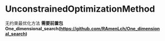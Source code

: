 # UnconstrainedOptimizationMethod
无约束最优化方法
**需要前置包One_dimensional_search(https://github.com/RAmenLch/One_dimensional_search)**